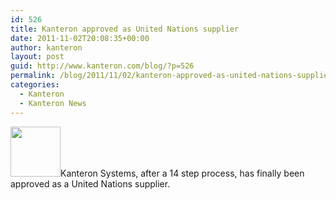 ```yaml
---
id: 526
title: Kanteron approved as United Nations supplier
date: 2011-11-02T20:08:35+00:00
author: kanteron
layout: post
guid: http://www.kanteron.com/blog/?p=526
permalink: /blog/2011/11/02/kanteron-approved-as-united-nations-supplier/
categories:
  - Kanteron
  - Kanteron News
---
```

<img class="aligncenter" title="UN logo" src="http://www.ungm.org/Images/UnLogo.gif" alt="" width="80" height="80" />Kanteron Systems, after a 14 step process, has finally been approved as a United Nations supplier.